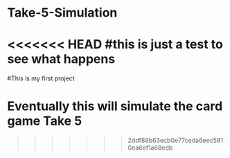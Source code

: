 # Take-5-Simulation
<<<<<<< HEAD
#this is just a test to see what happens
=======
#This is my first project

# Eventually this will simulate the card game Take 5
>>>>>>> 2ddf89b63ecb0e77ceda6eec5810ea6ef1a68edb
